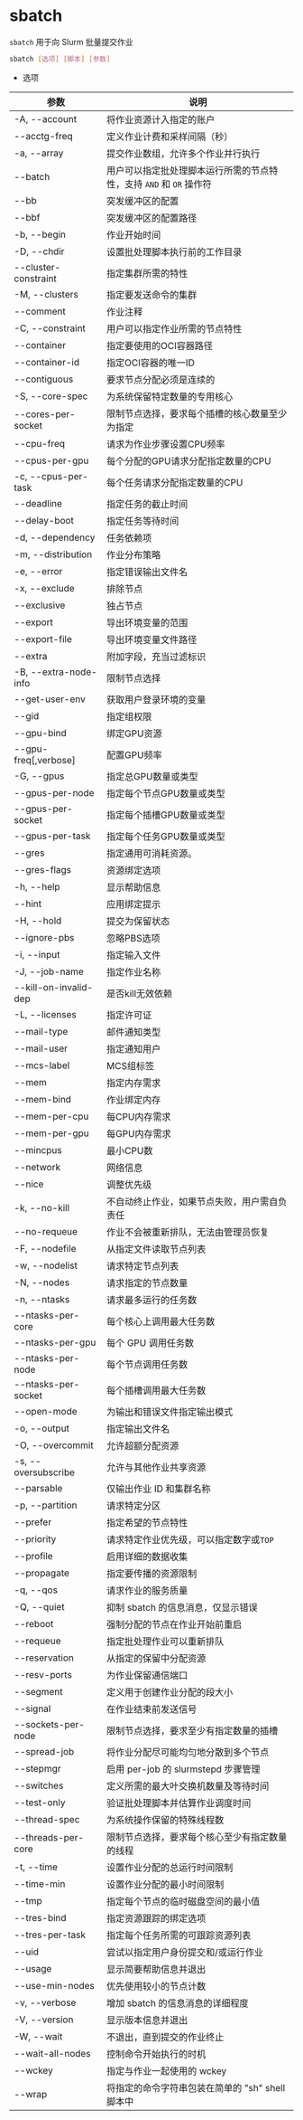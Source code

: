 # sbatch

`sbatch` 用于向 Slurm 批量提交作业

```bash
sbatch [选项] [脚本] [参数]
```



- 选项

| 参数                    | 说明                                       |
|-----------------------|------------------------------------------|
| -A, --account         | 将作业资源计入指定的账户                             |
| --acctg-freq          | 定义作业计费和采样间隔（秒）                           |
| -a, --array           | 提交作业数组，允许多个作业并行执行                        |
| --batch               | 用户可以指定批处理脚本运行所需的节点特性，支持 `AND` 和 `OR` 操作符 |
| --bb                  | 突发缓冲区的配置                                 |
| --bbf                 | 突发缓冲区的配置路径                               |
| -b, --begin           | 作业开始时间                                   |
| -D, --chdir           | 设置批处理脚本执行前的工作目录                          |
| --cluster-constraint  | 指定集群所需的特性                                |
| -M, --clusters        | 指定要发送命令的集群                               |
| --comment             | 作业注释                                     |
| -C, --constraint      | 用户可以指定作业所需的节点特性                          |
| --container           | 指定要使用的OCI容器路径                            |
| --container-id        | 指定OCI容器的唯一ID                             |
| --contiguous          | 要求节点分配必须是连续的                             |
| -S, --core-spec       | 为系统保留特定数量的专用核心                           |
| --cores-per-socket    | 限制节点选择，要求每个插槽的核心数量至少为指定                  |
| --cpu-freq            | 请求为作业步骤设置CPU频率                           |
| --cpus-per-gpu        | 每个分配的GPU请求分配指定数量的CPU                     |
| -c, --cpus-per-task   | 每个任务请求分配指定数量的CPU                         |
| --deadline            | 指定任务的截止时间                                |
| --delay-boot          | 指定任务等待时间                                 |
| -d, --dependency      | 任务依赖项                                    |
| -m, --distribution    | 作业分布策略                                   |
| -e, --error           | 指定错误输出文件名                                |
| -x, --exclude         | 排除节点                                     |
| --exclusive           | 独占节点                                     |
| --export              | 导出环境变量的范围                                |
| --export-file         | 导出环境变量文件路径                               |
| --extra               | 附加字段，充当过滤标识                              |
| -B, --extra-node-info | 限制节点选择                                   |
| --get-user-env        | 获取用户登录环境的变量                              |
| --gid                 | 指定组权限                                    |
| --gpu-bind            | 绑定GPU资源                                  |
| --gpu-freq[,verbose]  | 配置GPU频率                                  |
| -G, --gpus            | 指定总GPU数量或类型                              |
| --gpus-per-node       | 指定每个节点GPU数量或类型                           |
| --gpus-per-socket     | 指定每个插槽GPU数量或类型                           |
| --gpus-per-task       | 指定每个任务GPU数量或类型                           |
| --gres                | 指定通用可消耗资源。                               |
| --gres-flags          | 资源绑定选项                                   |
| -h, --help            | 显示帮助信息                                   |
| --hint                | 应用绑定提示                                   |
| -H, --hold            | 提交为保留状态                                  |
| --ignore-pbs          | 忽略PBS选项                                  |
| -i, --input           | 指定输入文件                                   |
| -J, --job-name        | 指定作业名称                                   |
| --kill-on-invalid-dep | 是否kill无效依赖                               |
| -L, --licenses        | 指定许可证                                    |
| --mail-type           | 邮件通知类型                                   |
| --mail-user           | 指定通知用户                                   |
| --mcs-label           | MCS组标签                                   |
| --mem                 | 指定内存需求                                   |
| --mem-bind            | 作业绑定内存                                   |
| --mem-per-cpu         | 每CPU内存需求                                 |
| --mem-per-gpu         | 每GPU内存需求                                 |
| --mincpus             | 最小CPU数                                   |
| --network             | 网络信息                                     |
| --nice                | 调整优先级                                    |
| -k, --no-kill         | 不自动终止作业，如果节点失败，用户需自负责任                   |
| --no-requeue          | 作业不会被重新排队，无法由管理员恢复                       |
| -F, --nodefile        | 从指定文件读取节点列表                              |
| -w, --nodelist        | 请求特定节点列表                                 |
| -N, --nodes           | 请求指定的节点数量                                |
| -n, --ntasks          | 请求最多运行的任务数                               |
| --ntasks-per-core     | 每个核心上调用最大任务数                             |
| --ntasks-per-gpu      | 每个 GPU 调用任务数                             |
| --ntasks-per-node     | 每个节点调用任务数                                |
| --ntasks-per-socket   | 每个插槽调用最大任务数                              |
| --open-mode           | 为输出和错误文件指定输出模式                           |
| -o, --output          | 指定输出文件名                                  |
| -O, --overcommit      | 允许超额分配资源                                 |
| -s, --oversubscribe   | 允许与其他作业共享资源                              |
| --parsable            | 仅输出作业 ID 和集群名称                           |
| -p, --partition       | 请求特定分区                                   |
| --prefer              | 指定希望的节点特性                                |
| --priority            | 请求特定作业优先级，可以指定数字或`TOP`                   |
| --profile             | 启用详细的数据收集                                |
| --propagate           | 指定要传播的资源限制                               |
| -q, --qos             | 请求作业的服务质量                                |
| -Q, --quiet           | 抑制 sbatch 的信息消息，仅显示错误                    |
| --reboot              | 强制分配的节点在作业开始前重启                          |
| --requeue             | 指定批处理作业可以重新排队                            |
| --reservation         | 从指定的保留中分配资源                              |
| --resv-ports          | 为作业保留通信端口                                |
| --segment             | 定义用于创建作业分配的段大小                           |
| --signal              | 在作业结束前发送信号                               |
| --sockets-per-node    | 限制节点选择，要求至少有指定数量的插槽                      |
| --spread-job          | 将作业分配尽可能均匀地分散到多个节点                       |
| --stepmgr             | 启用 per-job 的 slurmstepd 步骤管理             |
| --switches            | 定义所需的最大叶交换机数量及等待时间                       |
| --test-only           | 验证批处理脚本并估算作业调度时间                         |
| --thread-spec         | 为系统操作保留的特殊线程数                            |
| --threads-per-core    | 限制节点选择，要求每个核心至少有指定数量的线程                  |
| -t, --time            | 设置作业分配的总运行时间限制                           |
| --time-min            | 设置作业分配的最小时间限制                            |
| --tmp                 | 指定每个节点的临时磁盘空间的最小值                        |
| --tres-bind           | 指定资源跟踪的绑定选项                              |
| --tres-per-task       | 指定每个任务所需的可跟踪资源列表                         |
| --uid                 | 尝试以指定用户身份提交和/或运行作业                       |
| --usage               | 显示简要帮助信息并退出                              |
| --use-min-nodes       | 优先使用较小的节点计数                              |
| -v, --verbose         | 增加 sbatch 的信息消息的详细程度                     |
| -V, --version         | 显示版本信息并退出                                |
| -W, --wait            | 不退出，直到提交的作业终止                            |
| --wait-all-nodes      | 控制命令开始执行的时机                              |
| --wckey               | 指定与作业一起使用的 wckey                         |
| --wrap                | 将指定的命令字符串包装在简单的 "sh" shell 脚本中           |

